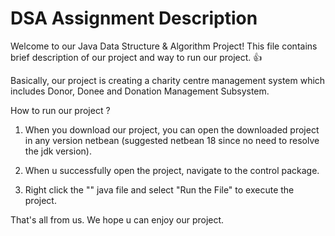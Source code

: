 # DSA Assignment Description
Welcome to our Java Data Structure & Algorithm Project! This file contains brief description of our project and way to run our project. 👍

Basically, our project is creating a charity centre management system which includes Donor, Donee and Donation Management Subsystem. 

How to run our project ?
1. When you download our project, you can open the downloaded project in any version netbean (suggested netbean 18 since no need to resolve the jdk version).

2. When u successfully open the project, navigate to the control package.
   
3. Right click the "" java file and select "Run the File" to execute the project.

That's all from us. We hope u can enjoy our project. 
